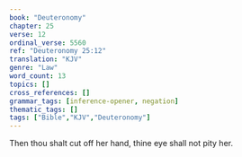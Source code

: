 ```yaml
---
book: "Deuteronomy"
chapter: 25
verse: 12
ordinal_verse: 5560
ref: "Deuteronomy 25:12"
translation: "KJV"
genre: "Law"
word_count: 13
topics: []
cross_references: []
grammar_tags: [inference-opener, negation]
thematic_tags: []
tags: ["Bible","KJV","Deuteronomy"]
---
```

Then thou shalt cut off her hand, thine eye shall not pity her.
